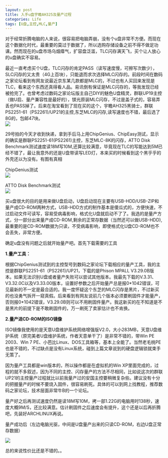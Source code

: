 ```yaml
---
layout: post
title: 入手u盘宇瞻AH325及量产过程
categories: Life
tags: [U盘,主控,MLC,量产]
---
```


对于经常折腾电脑的人来说，很容易把电脑弄崩，没有个u盘非常不方便。而现在这个数据化时代，最重要的莫过于数据了，所以选购存储设备之前不得不做足功课。然而现在的u盘市场乌烟瘴气，扩容盘泛滥，TLC闪存满天飞，买个让人放心的u盘确实不容易。

最近一直考虑买个U盘，TLC闪存的肯定PASS（读写速度慢，可擦写次数少），SLC闪存的又太贵（4G上百块），只能退而求次选择MLC闪存的。前段时间在数码之家论坛看到有网友说最近京东某几款都是MLC的，不过也有人买回来发现是TLC，看来这个东西还真得看人品。易讯倒有保证是MLC闪存的，等我发现已经被抢完了。也曾考虑过数码之家论坛版主自己DIY的魅色U盘精灵，群联UP19主控（做U启、量产兼容性是最好的），镁光原装MLC闪存，不过是盖子式的，容易弄丢也PASS掉了。后来在淘宝看到了现在买的这个，宇瞻AH325黑骑士，群联PS2251-61（PS2261)/UP21的主控,东芝MLC的闪存,读写速度也不错，最后选了8G的，包邮47块。  
![](http://songtl.com/wp-content/uploads/2012/05/1.jpg)

29号拍的今天才收到快递，拿到手后马上用ChipGenius、ChipEasy测试，显示的确实是群联PS2251-61(PS2261)主控，东芝MLC-8K的闪存，ATTO Disk Benchmark测试速度读18M写10M,还算比较满意，毕竟现在TLC的写能达到5M已经不错了，最让我意外的还是U盘带读写LED灯，本来买的时候看到这个黑乎乎的外壳还以为没有。有图有真相  

ChipGenius测试  
![](http://songtl.com/wp-content/uploads/2012/05/芯片.jpg)

ATTO Disk Benchmark测试  
![](http://songtl.com/wp-content/uploads/2012/05/量产前速度.jpg)

买u盘很大的目的是用来做U盘启动，U盘启动现在主要有USB-HDD/USB-ZIP和量产成CD-ROM两种方式，USB-HDD方式的制作基本是傻瓜式的，方便快速，不过启动文件可读写，容易受病毒影响，格式化U盘就启动不了了。我选的是量产方式，分一部分出来量产成CD-ROM,剩余的正常存数据（当然还可以做USB-HDD),最重要的是CD-ROM数据为只读，不受病毒影响，即使格式化U盘CD-ROM也不会丢失，非常方便。

确定u盘没有问题之后就开始量产吧。首先下载需要的工具

**1.量产工具：**

根据ChipGenius测试到的主控型号到数码之家论坛下载相应的量产工具，我的主控是群联PS2251-61（PS2261)/UP21，下载的是Phison MPALL V3.29.0B版本。如果无法识别U盘或者量产失败可以尝试其他版本。我最先下载的V.3.31、V3.32.0C以及V3.33.00版本，设置好参数之后开始量产总是报0\*1042错误，可见最新的不一定是最合适的。我一度怀疑这个东芝的MLC闪存是黑片，不过新买的也没勇气拆开一窥真假。后来看到有网友说前几个版本必须要刷固件才能量产，否则报0\*1042错误，V3.29.0B则可以不用刷固件量产。我这新买的在不知道是不是黑片的前提下是不敢刷固件的，万一刷死了卖家估计也不肯换。

**2.量产进CD-ROM的ISO镜像**

ISO镜像我使用的是天意U盘维护系统网络增强版V2.0，大小283MB，天意U盘维护系统（原完美者U盘维护系统，作者天意单干了）是非常不错的，带Win PE 2003、Win 7 PE、小芭比Linux、DOS工具箱等，基本上全能了。当然老毛桃PE也是不错的，不过缺点是没有Linux系统，碰到上篇文章说到的硬盘逻辑锁就束手无策了。

因为量产工具都是win版本的，所以操作都是在虚拟机的Win XP里面完成的，过程的就不多叙述，因为不同的主控、闪存量产的方法不尽相同，比如说这次的群联UP21的主控量产过程就比以前我量产过的安国主控要稍微复杂些。建议没有十分的把握量产的时候不要烧入固件，很容易刷死。具体的可以到网上找教程，推荐数码之家论坛，技术层面非常牛B的一个论坛。

量产好之后再测试速度仍然是读18M写10M，拷一部1.22G的电脑用时138秒，速度大概9M/S，还比较满意。估计刷固件之后速度会有提升，这个还是以后再折腾吧，先装好ARCHLINUX再说。

量产成功后（左边电脑光驱，中间是U盘量产出来的只读CD-ROM，右边U盘正常存数据）

![](http://songtl.com/wp-content/uploads/2012/05/未命名.jpg)

总的来说性价比还是不错的。。
